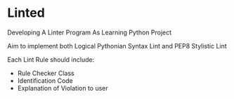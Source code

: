 # Linted
Developing A Linter Program As Learning Python Project

Aim to implement both Logical Pythonian Syntax Lint and PEP8 Stylistic Lint

Each Lint Rule should include:
* Rule Checker Class
* Identification Code
* Explanation of Violation to user